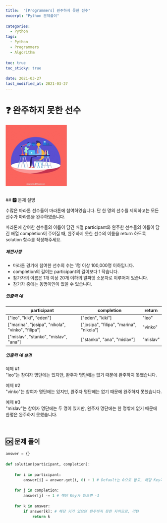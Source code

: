 ```yaml
---
title:  "[Programmers] 완주하지 못한 선수"
excerpt: "Python 문제풀이"

categories:
  - Python
tags:
  - Python
  - Programmers
  - Algorithm

toc: true
toc_sticky: true
 
date: 2021-03-27
last_modified_at: 2021-03-27
---
```


# ❓ 완주하지 못한 선수
<p align="left">
    <a href = "https://programmers.co.kr/learn/courses/30/lessons/42576?language=python3" height="5" widht="10" taget="_blank">
        <img src="/assets/images/programmers.png" alt="Home 이동">
    </a>
</p>
<br>
## 🅿 문제 설명
<br>
<p>수많은 마라톤 선수들이 마라톤에 참여하였습니다. 단 한 명의 선수를 제외하고는 모든 선수가 마라톤을 완주하였습니다.</p>
<p>마라톤에 참여한 선수들의 이름이 담긴 배열 participant와 완주한 선수들의 이름이 담긴 배열 completion이 주어질 때, 완주하지 못한 선수의 이름을 return 하도록 solution 함수를 작성해주세요.</p>
<h5>제한사항</h5>
<ul>
<li>마라톤 경기에 참여한 선수의 수는 1명 이상 100,000명 이하입니다.</li>
<li>completion의 길이는 participant의 길이보다 1 작습니다.</li>
<li>참가자의 이름은 1개 이상 20개 이하의 알파벳 소문자로 이루어져 있습니다.</li>
<li>참가자 중에는 동명이인이 있을 수 있습니다.</li>
</ul>
<h5>입출력 예</h5>
<table class="table">
        <thead><tr>
<th>participant</th>
<th>completion</th>
<th>return</th>
</tr>
</thead>
        <tbody><tr>
<td>["leo", "kiki", "eden"]</td>
<td>["eden", "kiki"]</td>
<td>"leo"</td>
</tr>
<tr>
<td>["marina", "josipa", "nikola", "vinko", "filipa"]</td>
<td>["josipa", "filipa", "marina", "nikola"]</td>
<td>"vinko"</td>
</tr>
<tr>
<td>["mislav", "stanko", "mislav", "ana"]</td>
<td>["stanko", "ana", "mislav"]</td>
<td>"mislav"</td>
</tr>
</tbody>
      </table>
<h5>입출력 예 설명</h5>
<p>예제 #1<br>
"leo"는 참여자 명단에는 있지만, 완주자 명단에는 없기 때문에 완주하지 못했습니다.</p>
<p>예제 #2<br>
"vinko"는 참여자 명단에는 있지만, 완주자 명단에는 없기 때문에 완주하지 못했습니다.</p>
<p>예제 #3<br>
"mislav"는 참여자 명단에는 두 명이 있지만, 완주자 명단에는 한 명밖에 없기 때문에 한명은 완주하지 못했습니다.</p>
<br>  

## 🆗 문제 풀이  

```python
answer = {}

def solution(participant, completion):
    
    for i in participant:
        answer[i] = answer.get(i, 0) + 1 # Default는 0으로 받고, 해당 Key가 있으면 +1
    
    for j in completion:
        answer[j] -= 1 # 해당 Key가 있으면 -1
    
    for k in answer:
        if answer[k]: # 해당 키가 있으면 완주하지 못한 자이므로, 리턴
            return k
```


